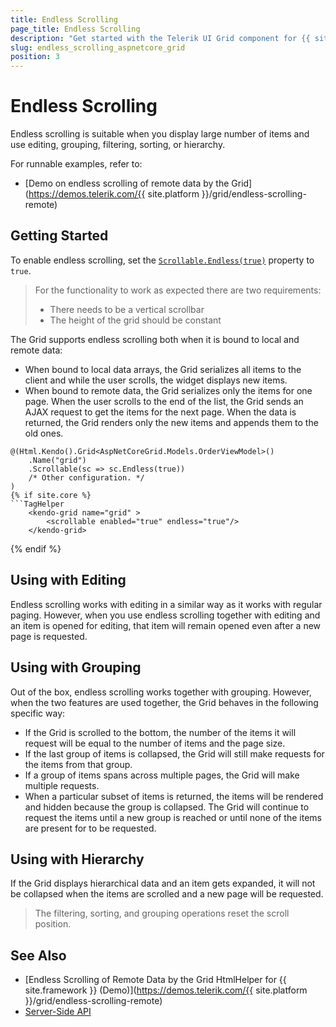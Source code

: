 ```yaml
---
title: Endless Scrolling
page_title: Endless Scrolling
description: "Get started with the Telerik UI Grid component for {{ site.framework }} supporting endless scrolling mode suitable for displaying large number of items."
slug: endless_scrolling_aspnetcore_grid
position: 3
---
```


# Endless Scrolling

Endless scrolling is suitable when you display large number of items and use editing, grouping, filtering, sorting, or hierarchy.

For runnable examples, refer to:
* [Demo on endless scrolling of remote data by the Grid](https://demos.telerik.com/{{ site.platform }}/grid/endless-scrolling-remote)

## Getting Started

To enable endless scrolling, set the [`Scrollable.Endless(true)`](/api/Kendo.Mvc.UI.Fluent/GridScrollSettingsBuilder#endlesssystemboolean) property to `true`.

> For the functionality to work as expected there are two requirements:
> - There needs to be a vertical scrollbar
> - The height of the grid should be constant

The Grid supports endless scrolling both when it is bound to local and remote data:
* When bound to local data arrays, the Grid serializes all items to the client and while the user scrolls, the widget displays new items.
* When bound to remote data, the Grid serializes only the items for one page. When the user scrolls to the end of the list, the Grid sends an AJAX request to get the items for the next page. When the data is returned, the Grid renders only the new items and appends them to the old ones.

```HtmlHelper
@(Html.Kendo().Grid<AspNetCoreGrid.Models.OrderViewModel>()
    .Name("grid")
    .Scrollable(sc => sc.Endless(true))
    /* Other configuration. */
)
{% if site.core %}
```TagHelper
    <kendo-grid name="grid" >
        <scrollable enabled="true" endless="true"/>
    </kendo-grid>
```
{% endif %}

## Using with Editing

Endless scrolling works with editing in a similar way as it works with regular paging. However, when you use endless scrolling together with editing and an item is opened for editing, that item will remain opened even after a new page is requested.

## Using with Grouping

Out of the box, endless scrolling works together with grouping. However, when the two features are used together, the Grid behaves in the following specific way:
* If the Grid is scrolled to the bottom, the number of the items it will request will be equal to the number of items and the page size.
* If the last group of items is collapsed, the Grid will still make requests for the items from that group.
* If a group of items spans across multiple pages, the Grid will make multiple requests.
* When a particular subset of items is returned, the items will be rendered and hidden because the group is collapsed. The Grid will continue to request the items until a new group is reached or until none of the items are present for to be requested.

## Using with Hierarchy

If the Grid displays hierarchical data and an item gets expanded, it will not be collapsed when the items are scrolled and a new page will be requested.

> The filtering, sorting, and grouping operations reset the scroll position.

## See Also

* [Endless Scrolling of Remote Data by the Grid HtmlHelper for {{ site.framework }} (Demo)](https://demos.telerik.com/{{ site.platform }}/grid/endless-scrolling-remote)
* [Server-Side API](/api/grid)
